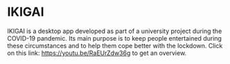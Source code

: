 # IKIGAI

IKIGAI is a desktop app developed as part of a university project during the COVID-19 pandemic. Its main purpose is to keep people entertained during these circumstances and to help them cope better with the lockdown.
Click on this link: https://youtu.be/RaEUrZdw36g to get an overview.
